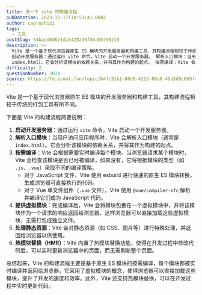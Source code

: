 ```yaml
---
title: 说一下 vite 的构建流程
pubDatetime: 2023-12-17T18:51:41.000Z
author: caorushizi
tags:
  - 工具
postSlug: 54badd8d621d16425236f46a05796219
description: >-
  Vite 是一个基于现代浏览器原生 ES 模块的开发服务器和构建工具，其构建流程相较于传统的打包工具有所不同。 下面是 Vite 的构建流程简要说明：
  启动开发服务器：通过运行 vite 命令，Vite 启动一个开发服务器。 解析入口模块：当用户访问应用程序时，Vite 会解析入口模块（通常是
  index.html）。它会分析该模块的依赖关系，并将其作为构建的起点。 按需编译：Vite 会根据需要
difficulty: 2
questionNumber: 2074
source: https://fe.ecool.fun/topic/b4fc51b1-88d0-4213-80a0-49a5d9c6b9f4
---
```


Vite 是一个基于现代浏览器原生 ES 模块的开发服务器和构建工具，其构建流程相较于传统的打包工具有所不同。

下面是 Vite 的构建流程简要说明：

1. **启动开发服务器**：通过运行 `vite` 命令，Vite 启动一个开发服务器。
2. **解析入口模块**：当用户访问应用程序时，Vite 会解析入口模块（通常是 `index.html`）。它会分析该模块的依赖关系，并将其作为构建的起点。
3. **按需编译**：Vite 会根据需要实时编译每个模块。当浏览器请求某个模块时，Vite 会检查该模块是否已经被编译，如果没有，它将根据模块的类型（如 `.js`、`.vue`）采取不同的编译策略。
   - 对于 JavaScript 文件，Vite 使用 esbuild 进行快速的原生 ES 模块转换，生成浏览器可直接执行的代码。
   - 对于 Vue 单文件组件（`.vue` 文件），Vite 使用 `@vue/compiler-sfc` 解析并编译它们成为 JavaScript 代码。
4. **提供虚拟模块**：完成编译后，Vite 会将模块包裹在一个虚拟模块中，并将该模块作为一个请求的响应返回给浏览器。这样浏览器可以直接加载这些虚拟模块，无需打包成独立文件。
5. **处理静态资源**：Vite 会对静态资源（如 CSS、图片等）进行特殊处理，并返回给浏览器以供使用。
6. **热模块替换（HMR）**：Vite 内置了热模块替换功能，使得在开发过程中修改代码后，可以实时更新浏览器中的页面，而无需刷新整个页面。

总结起来，Vite 的构建流程主要是基于原生 ES 模块的按需编译，每个模块都被实时编译并返回给浏览器。它采用了虚拟模块的概念，使得浏览器可以直接加载这些模块，提升了开发的速度和效率。此外，Vite 还支持热模块替换，可以在开发过程中实时更新代码。
